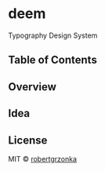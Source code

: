 # deem
Typography Design System

## Table of Contents

## Overview

## Idea

## License

MIT © [robertgrzonka](https://robertgrzonka.pl)
